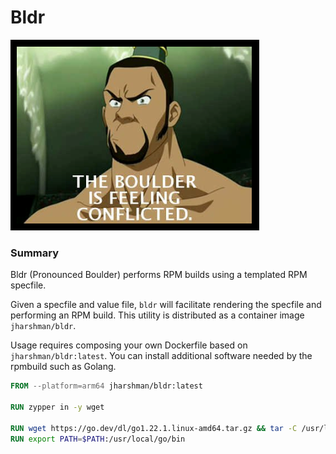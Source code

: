# Bldr

![The Boulder](res/thebldr.png "The Boulder")

### Summary

Bldr (Pronounced Boulder) performs RPM builds using a templated RPM specfile.

Given a specfile and value file, `bldr` will facilitate rendering the specfile and performing an RPM build. This utility is distributed as a container image
`jharshman/bldr`.

Usage requires composing your own Dockerfile based on `jharshman/bldr:latest`.
You can install additional software needed by the rpmbuild such as Golang.

```Dockerfile
FROM --platform=arm64 jharshman/bldr:latest

RUN zypper in -y wget

RUN wget https://go.dev/dl/go1.22.1.linux-amd64.tar.gz && tar -C /usr/local -xzf go1.22.1.linux-amd64.tar.gz
RUN export PATH=$PATH:/usr/local/go/bin
```
